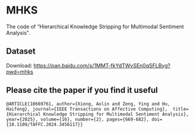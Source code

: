 # MHKS
The code of “Hierarchical Knowledge Stripping for Multimodal Sentiment Analysis”.

## Dataset
Download: https://pan.baidu.com/s/1MMT-fkYdTWvSEn0qSFLByg?pwd=mhks

## Please cite the paper if you find it useful
`@ARTICLE{10669761,
  author={Xiong, Aolin and Zeng, Ying and Hu, Haifeng},
  journal={IEEE Transactions on Affective Computing}, 
  title={Hierarchical Knowledge Stripping for Multimodal Sentiment Analysis}, 
  year={2025},
  volume={16},
  number={2},
  pages={669-682},
  doi={10.1109/TAFFC.2024.3456117}}
`
